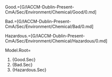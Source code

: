 Good.=[G/IACCM-Dublin-Present-CmA/Sec/Environment/Chemical/Good/0.md]

Bad.=[G/IACCM-Dublin-Present-CmA/Sec/Environment/Chemical/Bad/0.md]

Hazardous.=[G/IACCM-Dublin-Present-CmA/Sec/Environment/Chemical/Hazardous/0.md]

Model.Root=<ol><li>{Good.Sec}<li>{Bad.Sec}<li>{Hazardous.Sec}</ol>
